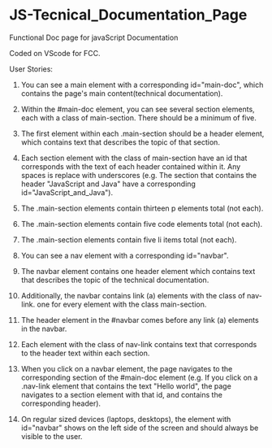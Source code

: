 # JS-Tecnical_Documentation_Page
Functional Doc page for javaScript Documentation

Coded on VScode for FCC.

User Stories:

1) You can see a main element with a corresponding id="main-doc", which contains the page's main content(technical documentation).

2) Within the #main-doc element, you can see several section elements, each with a class of main-section. There should be a minimum of five.

3) The first element within each .main-section should be a header element, which contains text that describes the topic of that section.

4) Each section element with the class of main-section have an id that corresponds with the text of each header contained within it. Any spaces is replace with underscores (e.g. The section that contains the header "JavaScript and Java" have a corresponding id="JavaScript_and_Java").

5) The .main-section elements contain thirteen p elements total (not each).

6) The .main-section elements contain five code elements total (not each).

7) The .main-section elements contain five li items total (not each).

8) You can see a nav element with a corresponding id="navbar".

9) The navbar element contains one header element which contains text that describes the topic of the technical documentation.

10) Additionally, the navbar contains link (a) elements with the class of nav-link. one for every element with the class main-section.

11) The header element in the #navbar comes before any link (a) elements in the navbar.

12) Each element with the class of nav-link contains text that corresponds to the header text within each section.

13) When you click on a navbar element, the page navigates to the corresponding section of the #main-doc element (e.g. If you click on a .nav-link element that contains the text "Hello world", the page navigates to a section element with that id, and contains the corresponding header).

14) On regular sized devices (laptops, desktops), the element with id="navbar" shows on the left side of the screen and should always be visible to the user.